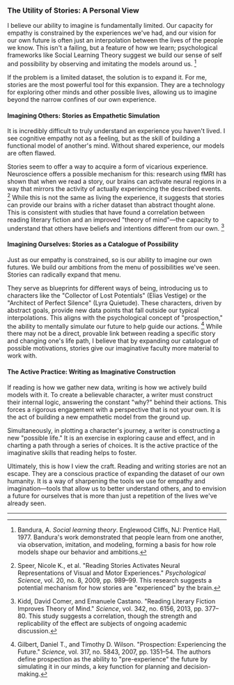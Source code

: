 <!-- The argument is now:
1.  **The Problem:** Our imagination is limited in two key ways: empathizing with others and envisioning futures for ourselves.
2.  **The Solution:** Stories are a tool to expand the dataset our imagination works with.
3.  **The Proof:** Each section will now directly support one part of this argument, citing the relevant science cautiously. -->

### The Utility of Stories: A Personal View

I believe our ability to imagine is fundamentally limited. Our capacity for empathy is constrained by the experiences we've had, and our vision for our own future is often just an interpolation between the lives of the people we know. This isn't a failing, but a feature of how we learn; psychological frameworks like Social Learning Theory suggest we build our sense of self and possibility by observing and imitating the models around us. [^1]

If the problem is a limited dataset, the solution is to expand it. For me, stories are the most powerful tool for this expansion. They are a technology for exploring other minds and other possible lives, allowing us to imagine beyond the narrow confines of our own experience.

#### Imagining Others: Stories as Empathetic Simulation

It is incredibly difficult to truly understand an experience you haven't lived. I see cognitive empathy not as a feeling, but as the skill of building a functional model of another's mind. Without shared experience, our models are often flawed.

Stories seem to offer a way to acquire a form of vicarious experience. Neuroscience offers a possible mechanism for this: research using fMRI has shown that when we read a story, our brains can activate neural regions in a way that mirrors the activity of actually experiencing the described events. [^2] While this is not the same as living the experience, it suggests that stories can provide our brains with a richer dataset than abstract thought alone. This is consistent with studies that have found a correlation between reading literary fiction and an improved "theory of mind"—the capacity to understand that others have beliefs and intentions different from our own. [^3]

#### Imagining Ourselves: Stories as a Catalogue of Possibility

Just as our empathy is constrained, so is our ability to imagine our own futures. We build our ambitions from the menu of possibilities we've seen. Stories can radically expand that menu.

They serve as blueprints for different ways of being, introducing us to characters like the "Collector of Lost Potentials" (Elias Vestige) or the "Architect of Perfect Silence" (Lyra Quietude). These characters, driven by abstract goals, provide new data points that fall outside our typical interpolations. This aligns with the psychological concept of "prospection," the ability to mentally simulate our future to help guide our actions. [^4] While there may not be a direct, provable link between reading a specific story and changing one's life path, I believe that by expanding our catalogue of possible motivations, stories give our imaginative faculty more material to work with.

#### The Active Practice: Writing as Imaginative Construction

If reading is how we gather new data, writing is how we actively build models with it. To create a believable character, a writer must construct their internal logic, answering the constant "why?" behind their actions. This forces a rigorous engagement with a perspective that is not your own. It is the act of building a new empathetic model from the ground up.

Simultaneously, in plotting a character's journey, a writer is constructing a new "possible life." It is an exercise in exploring cause and effect, and in charting a path through a series of choices. It is the active practice of the imaginative skills that reading helps to foster.

Ultimately, this is how I view the craft. Reading and writing stories are not an escape. They are a conscious practice of expanding the dataset of our own humanity. It is a way of sharpening the tools we use for empathy and imagination—tools that allow us to better understand others, and to envision a future for ourselves that is more than just a repetition of the lives we've already seen.

***

[^1]: Bandura, A. *Social learning theory*. Englewood Cliffs, NJ: Prentice Hall, 1977. Bandura's work demonstrated that people learn from one another, via observation, imitation, and modeling, forming a basis for how role models shape our behavior and ambitions.
[^2]: Speer, Nicole K., et al. "Reading Stories Activates Neural Representations of Visual and Motor Experiences." *Psychological Science*, vol. 20, no. 8, 2009, pp. 989–99. This research suggests a potential mechanism for how stories are "experienced" by the brain.
[^3]: Kidd, David Comer, and Emanuele Castano. "Reading Literary Fiction Improves Theory of Mind." *Science*, vol. 342, no. 6156, 2013, pp. 377–80. This study suggests a correlation, though the strength and replicability of the effect are subjects of ongoing academic discussion.
[^4]: Gilbert, Daniel T., and Timothy D. Wilson. "Prospection: Experiencing the Future." *Science*, vol. 317, no. 5843, 2007, pp. 1351–54. The authors define prospection as the ability to "pre-experience" the future by simulating it in our minds, a key function for planning and decision-making.